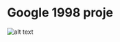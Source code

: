 # Google 1998 proje

![alt text](https://web.archive.org/web/19990504112211im_/http://www.google.com/google.jpg)